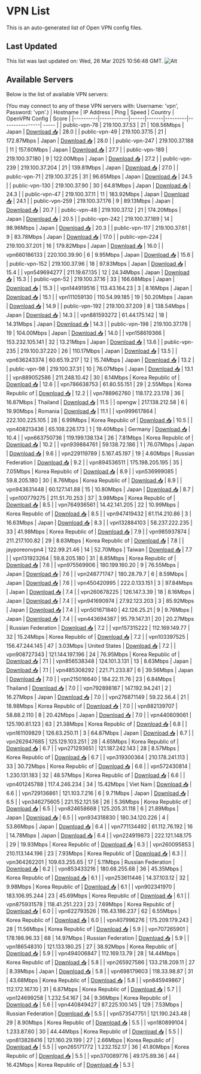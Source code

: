 # VPN List

This is an auto-generated list of Open VPN config files.

## Last Updated

This list was last updated on: Wed, 26 Mar 2025 10:56:48 GMT.
![Alt](https://repobeats.axiom.co/api/embed/186b98318ef1479477931607c1ad7d823f12451f.svg "Repobeats analytics image")

## Available Servers

Below is the list of available VPN servers:

(You may connect to any of these VPN servers with: Username: 'vpn', Password: 'vpn'.)
| Hostname | IP Address | Ping | Speed | Country | OpenVPN Config | Score |
|----------|------------|------|-------|---------|----------------| ----- |
| public-vpn-78 | 219.100.37.53 | 21 | 108.56Mbps | Japan | [Download 📥](./configs/server_0_JP.ovpn) | 28.0 |
| public-vpn-49 | 219.100.37.15 | 21 | 172.87Mbps | Japan | [Download 📥](./configs/server_1_JP.ovpn) | 28.0 |
| public-vpn-247 | 219.100.37.188 | 11 | 157.60Mbps | Japan | [Download 📥](./configs/server_2_JP.ovpn) | 27.7 |
| public-vpn-189 | 219.100.37.180 | 9 | 122.00Mbps | Japan | [Download 📥](./configs/server_3_JP.ovpn) | 27.2 |
| public-vpn-239 | 219.100.37.204 | 21 | 139.81Mbps | Japan | [Download 📥](./configs/server_4_JP.ovpn) | 27.0 |
| public-vpn-71 | 219.100.37.25 | 31 | 96.65Mbps | Japan | [Download 📥](./configs/server_5_JP.ovpn) | 24.5 |
| public-vpn-130 | 219.100.37.90 | 30 | 64.81Mbps | Japan | [Download 📥](./configs/server_6_JP.ovpn) | 24.3 |
| public-vpn-47 | 219.100.37.11 | 11 | 183.92Mbps | Japan | [Download 📥](./configs/server_7_JP.ovpn) | 24.1 |
| public-vpn-259 | 219.100.37.176 | 9 | 89.13Mbps | Japan | [Download 📥](./configs/server_8_JP.ovpn) | 20.7 |
| public-vpn-48 | 219.100.37.12 | 21 | 174.20Mbps | Japan | [Download 📥](./configs/server_9_JP.ovpn) | 20.5 |
| public-vpn-242 | 219.100.37.189 | 14 | 98.96Mbps | Japan | [Download 📥](./configs/server_10_JP.ovpn) | 20.3 |
| public-vpn-117 | 219.100.37.61 | 9 | 83.78Mbps | Japan | [Download 📥](./configs/server_11_JP.ovpn) | 17.0 |
| public-vpn-224 | 219.100.37.201 | 16 | 179.82Mbps | Japan | [Download 📥](./configs/server_12_JP.ovpn) | 16.0 |
| vpn660186133 | 220.100.39.90 | 6 | 9.95Mbps | Japan | [Download 📥](./configs/server_13_JP.ovpn) | 15.6 |
| public-vpn-152 | 219.100.37.96 | 18 | 97.83Mbps | Japan | [Download 📥](./configs/server_14_JP.ovpn) | 15.4 |
| vpn549694277 | 211.19.67.135 | 12 | 24.34Mbps | Japan | [Download 📥](./configs/server_15_JP.ovpn) | 15.3 |
| public-vpn-52 | 219.100.37.16 | 33 | 166.68Mbps | Japan | [Download 📥](./configs/server_16_JP.ovpn) | 15.3 |
| vpn144919516 | 113.43.164.23 | 3 | 8.16Mbps | Japan | [Download 📥](./configs/server_17_JP.ovpn) | 15.1 |
| vpn111059130 | 110.54.99.185 | 19 | 50.20Mbps | Japan | [Download 📥](./configs/server_18_JP.ovpn) | 14.9 |
| public-vpn-192 | 219.100.37.209 | 8 | 138.54Mbps | Japan | [Download 📥](./configs/server_19_JP.ovpn) | 14.3 |
| vpn881593272 | 61.44.175.142 | 18 | 14.31Mbps | Japan | [Download 📥](./configs/server_20_JP.ovpn) | 14.3 |
| public-vpn-198 | 219.100.37.178 | 19 | 104.00Mbps | Japan | [Download 📥](./configs/server_21_JP.ovpn) | 14.0 |
| vpn158619366 | 153.232.105.141 | 32 | 13.21Mbps | Japan | [Download 📥](./configs/server_22_JP.ovpn) | 13.6 |
| public-vpn-235 | 219.100.37.220 | 26 | 110.17Mbps | Japan | [Download 📥](./configs/server_23_JP.ovpn) | 13.5 |
| vpn636243374 | 60.65.19.217 | 12 | 15.74Mbps | Japan | [Download 📥](./configs/server_24_JP.ovpn) | 13.2 |
| public-vpn-98 | 219.100.37.31 | 10 | 76.07Mbps | Japan | [Download 📥](./configs/server_25_JP.ovpn) | 13.1 |
| vpn889052586 | 211.248.10.42 | 30 | 6.14Mbps | Korea Republic of | [Download 📥](./configs/server_26_KR.ovpn) | 12.6 |
| vpn786638753 | 61.80.55.151 | 29 | 2.55Mbps | Korea Republic of | [Download 📥](./configs/server_27_KR.ovpn) | 12.2 |
| vpn788962760 | 118.172.23.178 | 36 | 16.87Mbps | Thailand | [Download 📥](./configs/server_28_TH.ovpn) | 11.5 |
| opengw | 217.138.212.58 | 6 | 19.90Mbps | Romania | [Download 📥](./configs/server_29_RO.ovpn) | 11.1 |
| vpn999617864 | 222.100.225.105 | 28 | 6.99Mbps | Korea Republic of | [Download 📥](./configs/server_30_KR.ovpn) | 10.5 |
| vpn408213436 | 65.108.226.173 | 1 | 19.40Mbps | Germany | [Download 📥](./configs/server_31_DE.ovpn) | 10.4 |
| vpn663750736 | 119.199.138.134 | 26 | 7.81Mbps | Korea Republic of | [Download 📥](./configs/server_32_KR.ovpn) | 10.2 |
| vpn939884761 | 59.138.72.186 | 1 | 76.07Mbps | Japan | [Download 📥](./configs/server_33_JP.ovpn) | 9.6 |
| vpn229119789 | 5.167.45.197 | 19 | 4.60Mbps | Russian Federation | [Download 📥](./configs/server_34_RU.ovpn) | 9.2 |
| vpn894536511 | 175.198.205.195 | 35 | 7.05Mbps | Korea Republic of | [Download 📥](./configs/server_35_KR.ovpn) | 8.9 |
| vpn536999085 | 59.8.205.180 | 30 | 8.76Mbps | Korea Republic of | [Download 📥](./configs/server_36_KR.ovpn) | 8.9 |
| vpn943631448 | 60.127.141.88 | 15 | 10.80Mbps | Japan | [Download 📥](./configs/server_37_JP.ovpn) | 8.7 |
| vpn100779275 | 211.51.70.253 | 37 | 3.98Mbps | Korea Republic of | [Download 📥](./configs/server_38_KR.ovpn) | 8.5 |
| vpn764936561 | 14.42.141.205 | 22 | 10.99Mbps | Korea Republic of | [Download 📥](./configs/server_39_KR.ovpn) | 8.5 |
| vpn947419432 | 61.114.210.86 | 3 | 16.63Mbps | Japan | [Download 📥](./configs/server_40_JP.ovpn) | 8.3 |
| vpn132884103 | 58.237.222.235 | 33 | 41.98Mbps | Korea Republic of | [Download 📥](./configs/server_41_KR.ovpn) | 7.9 |
| vpn985937874 | 211.217.100.82 | 29 | 8.63Mbps | Korea Republic of | [Download 📥](./configs/server_42_KR.ovpn) | 7.8 |
| jayporeonvpn4 | 122.99.21.46 | 14 | 52.70Mbps | Taiwan | [Download 📥](./configs/server_43_TW.ovpn) | 7.7 |
| vpn131923264 | 59.8.205.180 | 31 | 8.85Mbps | Korea Republic of | [Download 📥](./configs/server_44_KR.ovpn) | 7.6 |
| vpn975569906 | 180.199.160.20 | 9 | 76.55Mbps | Japan | [Download 📥](./configs/server_45_JP.ovpn) | 7.6 |
| vpn248771747 | 180.28.79.7 | 6 | 8.59Mbps | Japan | [Download 📥](./configs/server_46_JP.ovpn) | 7.6 |
| vpn450420995 | 222.0.133.151 | 3 | 97.84Mbps | Japan | [Download 📥](./configs/server_47_JP.ovpn) | 7.4 |
| vpn260678225 | 126.147.3.39 | 18 | 8.16Mbps | Japan | [Download 📥](./configs/server_48_JP.ovpn) | 7.4 |
| vpn941690974 | 27.92.123.203 | 3 | 85.92Mbps | Japan | [Download 📥](./configs/server_49_JP.ovpn) | 7.4 |
| vpn501671840 | 42.126.25.21 | 9 | 9.76Mbps | Japan | [Download 📥](./configs/server_50_JP.ovpn) | 7.4 |
| vpn443694387 | 95.79.147.31 | 20 | 20.27Mbps | Russian Federation | [Download 📥](./configs/server_51_RU.ovpn) | 7.2 |
| vpn157315222 | 112.169.149.77 | 32 | 15.24Mbps | Korea Republic of | [Download 📥](./configs/server_52_KR.ovpn) | 7.2 |
| vpn103397525 | 156.47.244.145 | 47 | 3.03Mbps | United States | [Download 📥](./configs/server_53_US.ovpn) | 7.2 |
| vpn908727343 | 121.144.197.196 | 24 | 76.95Mbps | Korea Republic of | [Download 📥](./configs/server_54_KR.ovpn) | 7.1 |
| vpn856538348 | 124.101.3.131 | 13 | 8.63Mbps | Japan | [Download 📥](./configs/server_55_JP.ovpn) | 7.1 |
| vpn485308292 | 221.71.233.87 | 6 | 39.56Mbps | Japan | [Download 📥](./configs/server_56_JP.ovpn) | 7.0 |
| vpn215016640 | 184.22.11.76 | 23 | 6.84Mbps | Thailand | [Download 📥](./configs/server_57_TH.ovpn) | 7.0 |
| vpn792898187 | 147.192.94.241 | 2 | 16.27Mbps | Japan | [Download 📥](./configs/server_58_JP.ovpn) | 7.0 |
| vpn276871149 | 59.22.56.4 | 21 | 18.98Mbps | Korea Republic of | [Download 📥](./configs/server_59_KR.ovpn) | 7.0 |
| vpn882139707 | 58.88.2.110 | 8 | 20.42Mbps | Japan | [Download 📥](./configs/server_60_JP.ovpn) | 7.0 |
| vpn440609061 | 125.190.61.123 | 63 | 21.38Mbps | Korea Republic of | [Download 📥](./configs/server_61_KR.ovpn) | 6.8 |
| vpn161109829 | 126.63.250.11 | 3 | 64.87Mbps | Japan | [Download 📥](./configs/server_62_JP.ovpn) | 6.7 |
| vpn262947685 | 125.129.103.251 | 28 | 4.65Mbps | Korea Republic of | [Download 📥](./configs/server_63_KR.ovpn) | 6.7 |
| vpn271293651 | 121.187.242.143 | 28 | 8.57Mbps | Korea Republic of | [Download 📥](./configs/server_64_KR.ovpn) | 6.7 |
| vpn319300364 | 210.178.241.113 | 33 | 30.72Mbps | Korea Republic of | [Download 📥](./configs/server_65_KR.ovpn) | 6.6 |
| vpn572430814 | 1.230.131.183 | 32 | 48.57Mbps | Korea Republic of | [Download 📥](./configs/server_66_KR.ovpn) | 6.6 |
| vpn401245788 | 117.4.246.234 | 34 | 15.42Mbps | Viet Nam | [Download 📥](./configs/server_67_VN.ovpn) | 6.6 |
| vpn729136861 | 121.103.7.216 | 6 | 9.71Mbps | Japan | [Download 📥](./configs/server_68_JP.ovpn) | 6.5 |
| vpn346275605 | 221.152.121.56 | 26 | 5.36Mbps | Korea Republic of | [Download 📥](./configs/server_69_KR.ovpn) | 6.5 |
| vpn824658668 | 125.205.31.118 | 6 | 21.89Mbps | Japan | [Download 📥](./configs/server_70_JP.ovpn) | 6.5 |
| vpn934318830 | 180.34.120.226 | 4 | 53.86Mbps | Japan | [Download 📥](./configs/server_71_JP.ovpn) | 6.4 |
| vpn771134492 | 61.112.76.192 | 16 | 14.78Mbps | Japan | [Download 📥](./configs/server_72_JP.ovpn) | 6.4 |
| vpn224919873 | 222.121.148.175 | 29 | 19.93Mbps | Korea Republic of | [Download 📥](./configs/server_73_KR.ovpn) | 6.3 |
| vpn260095853 | 210.113.144.196 | 23 | 7.93Mbps | Korea Republic of | [Download 📥](./configs/server_74_KR.ovpn) | 6.3 |
| vpn364262201 | 109.63.255.65 | 17 | 5.11Mbps | Russian Federation | [Download 📥](./configs/server_75_RU.ovpn) | 6.2 |
| vpn853433216 | 180.68.255.68 | 36 | 45.35Mbps | Korea Republic of | [Download 📥](./configs/server_76_KR.ovpn) | 6.1 |
| vpn253611446 | 14.37.103.12 | 32 | 9.98Mbps | Korea Republic of | [Download 📥](./configs/server_77_KR.ovpn) | 6.1 |
| vpn902341970 | 183.106.95.244 | 23 | 45.69Mbps | Korea Republic of | [Download 📥](./configs/server_78_KR.ovpn) | 6.1 |
| vpn875931578 | 118.41.251.223 | 23 | 7.69Mbps | Korea Republic of | [Download 📥](./configs/server_79_KR.ovpn) | 6.0 |
| vpn622793526 | 116.43.186.237 | 62 | 6.55Mbps | Korea Republic of | [Download 📥](./configs/server_80_KR.ovpn) | 6.0 |
| vpn407996276 | 175.209.179.243 | 28 | 11.56Mbps | Korea Republic of | [Download 📥](./configs/server_81_KR.ovpn) | 5.9 |
| vpn707265901 | 178.186.96.33 | 68 | 14.97Mbps | Russian Federation | [Download 📥](./configs/server_82_RU.ovpn) | 5.9 |
| vpn186548310 | 121.133.180.25 | 27 | 38.92Mbps | Korea Republic of | [Download 📥](./configs/server_83_KR.ovpn) | 5.9 |
| vpn494006847 | 112.169.13.79 | 28 | 14.44Mbps | Korea Republic of | [Download 📥](./configs/server_84_KR.ovpn) | 5.8 |
| vpn265927586 | 133.218.209.11 | 27 | 8.39Mbps | Japan | [Download 📥](./configs/server_85_JP.ovpn) | 5.8 |
| vpn698179603 | 118.33.98.87 | 31 | 43.68Mbps | Korea Republic of | [Download 📥](./configs/server_86_KR.ovpn) | 5.8 |
| vpn845949867 | 112.172.167.10 | 31 | 6.87Mbps | Korea Republic of | [Download 📥](./configs/server_87_KR.ovpn) | 5.7 |
| vpn124699258 | 1.232.54.167 | 34 | 9.36Mbps | Korea Republic of | [Download 📥](./configs/server_88_KR.ovpn) | 5.6 |
| vpn440849427 | 87.225.100.145 | 129 | 7.53Mbps | Russian Federation | [Download 📥](./configs/server_89_RU.ovpn) | 5.5 |
| vpn573547751 | 121.190.243.48 | 29 | 8.90Mbps | Korea Republic of | [Download 📥](./configs/server_90_KR.ovpn) | 5.5 |
| vpn180899104 | 1.233.87.60 | 30 | 44.44Mbps | Korea Republic of | [Download 📥](./configs/server_91_KR.ovpn) | 5.5 |
| vpn813828416 | 121.160.29.199 | 27 | 2.66Mbps | Korea Republic of | [Download 📥](./configs/server_92_KR.ovpn) | 5.5 |
| vpn265171772 | 1.232.152.17 | 36 | 41.80Mbps | Korea Republic of | [Download 📥](./configs/server_93_KR.ovpn) | 5.5 |
| vpn370089776 | 49.175.89.36 | 44 | 16.42Mbps | Korea Republic of | [Download 📥](./configs/server_94_KR.ovpn) | 5.3 |
